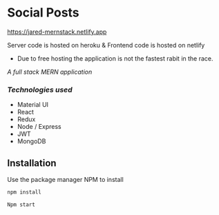 # Social Posts

https://jared-mernstack.netlify.app

Server code is hosted on heroku & Frontend code is hosted on netlify

- Due to free hosting the application is not the fastest rabit in the race.

*A full stack MERN application*

### *Technologies used*

- Material UI
- React
- Redux
- Node / Express
- JWT
- MongoDB

## Installation 
Use the package manager NPM to install
```bash
npm install

Npm start
```
